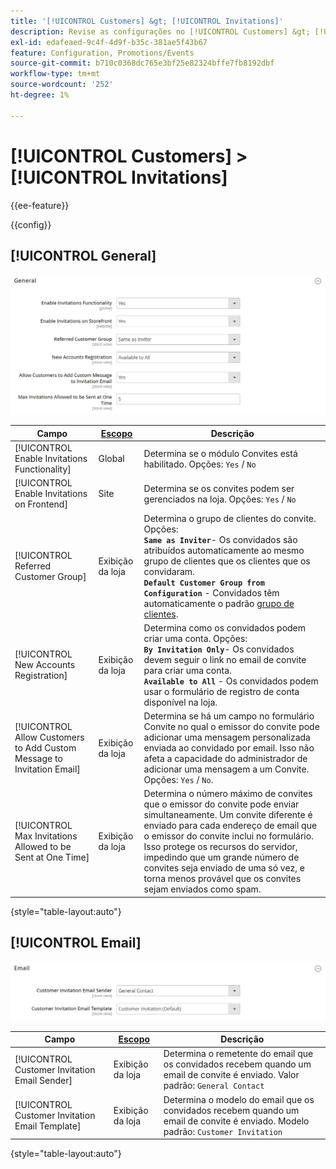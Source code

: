 ```yaml
---
title: '[!UICONTROL Customers] &gt; [!UICONTROL Invitations]'
description: Revise as configurações no [!UICONTROL Customers] &gt; [!UICONTROL Invitations] página do Administrador do Commerce.
exl-id: edafeaed-9c4f-4d9f-b35c-381ae5f43b67
feature: Configuration, Promotions/Events
source-git-commit: b710c0368dc765e3bf25e82324bffe7fb8192dbf
workflow-type: tm+mt
source-wordcount: '252'
ht-degree: 1%

---
```


# [!UICONTROL Customers] > [!UICONTROL Invitations]

{{ee-feature}}

{{config}}

## [!UICONTROL General]

![Geral](./assets/invitations-general.png)<!-- zoom -->

<!-- [General](https://docs.magento.com/user-guide/marketing/invitations-configure.html) -->

| Campo | [Escopo](../../getting-started/websites-stores-views.md#scope-settings) | Descrição |
|--- |--- |--- |
| [!UICONTROL Enable Invitations Functionality] | Global | Determina se o módulo Convites está habilitado. Opções: `Yes` / `No` |
| [!UICONTROL Enable Invitations on Frontend] | Site | Determina se os convites podem ser gerenciados na loja. Opções: `Yes` / `No` |
| [!UICONTROL Referred Customer Group] | Exibição da loja | Determina o grupo de clientes do convite. Opções: <br/>**`Same as Inviter`**- Os convidados são atribuídos automaticamente ao mesmo grupo de clientes que os clientes que os convidaram.<br/>**`Default Customer Group from Configuration`** - Convidados têm automaticamente o padrão [grupo de clientes](../../customers/customer-groups.md). |
| [!UICONTROL New Accounts Registration] | Exibição da loja | Determina como os convidados podem criar uma conta. Opções: <br/>**`By Invitation Only`**- Os convidados devem seguir o link no email de convite para criar uma conta.<br/>**`Available to All`** - Os convidados podem usar o formulário de registro de conta disponível na loja. |
| [!UICONTROL Allow Customers to Add Custom Message to Invitation Email] | Exibição da loja | Determina se há um campo no formulário Convite no qual o emissor do convite pode adicionar uma mensagem personalizada enviada ao convidado por email. Isso não afeta a capacidade do administrador de adicionar uma mensagem a um Convite. Opções: `Yes` / `No`. |
| [!UICONTROL Max Invitations Allowed to be Sent at One Time] | Exibição da loja | Determina o número máximo de convites que o emissor do convite pode enviar simultaneamente. Um convite diferente é enviado para cada endereço de email que o emissor do convite inclui no formulário. Isso protege os recursos do servidor, impedindo que um grande número de convites seja enviado de uma só vez, e torna menos provável que os convites sejam enviados como spam. |

{style="table-layout:auto"}

## [!UICONTROL Email]

![Email](./assets/invitations-email.png)<!-- zoom -->

<!-- [Email](https://docs.magento.com/user-guide/marketing/invitations-configure.html) -->

| Campo | [Escopo](../../getting-started/websites-stores-views.md#scope-settings) | Descrição |
|--- |--- |--- |
| [!UICONTROL Customer Invitation Email Sender] | Exibição da loja | Determina o remetente do email que os convidados recebem quando um email de convite é enviado. Valor padrão: `General Contact` |
| [!UICONTROL Customer Invitation Email Template] | Exibição da loja | Determina o modelo do email que os convidados recebem quando um email de convite é enviado. Modelo padrão: `Customer Invitation` |

{style="table-layout:auto"}
